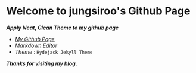 # Welcome to jungsiroo's Github Page

***Apply Neat, Clean Theme to my github page***

* [*My Github Page*](https://jungsiroo.github.io)
* [*Markdown Editor*](https://stackedit.io/app#)
* *Theme* : `Hydejack Jekyll Theme`

***Thanks for visiting my blog.***

